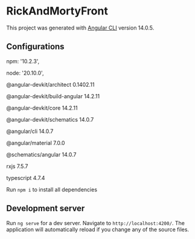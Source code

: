 # RickAndMortyFront

This project was generated with [Angular CLI](https://github.com/angular/angular-cli) version 14.0.5.

## Configurations

npm: '10.2.3',

node: '20.10.0',

@angular-devkit/architect       0.1402.11

@angular-devkit/build-angular   14.2.11

@angular-devkit/core            14.2.11

@angular-devkit/schematics      14.0.7

@angular/cli                    14.0.7

@angular/material               7.0.0

@schematics/angular             14.0.7

rxjs                            7.5.7

typescript                      4.7.4

Run `npm i` to install all dependencies

## Development server

Run `ng serve` for a dev server. Navigate to `http://localhost:4200/`. The application will automatically reload if you change any of the source files.
